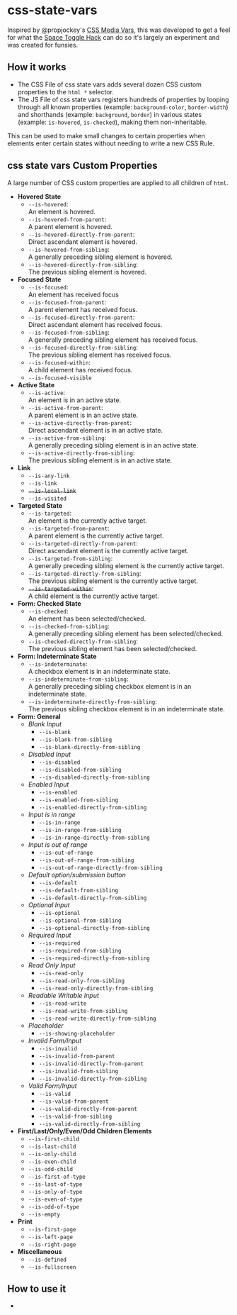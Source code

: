 # css-state-vars
Inspired by @propjockey's [CSS Media Vars](https://github.com/propjockey/css-media-vars), this was developed to get a feel for what the [Space Toggle Hack](https://propjockey.github.io/bcd7sdd/) can do so it's largely an experiment and was created for funsies.

## How it works
* The CSS File of css state vars adds several dozen CSS custom properties to the `html *` selector.
* The JS File of css state vars registers hundreds of properties by looping through all known properties (example: `background-color`, `border-width`) and shorthands (example: `background`, `border`) in various states (example: `is-hovered`, `is-checked`), making them non-inheritable.

This can be used to make small changes to certain properties when elements enter certain states without needing to write a new CSS Rule.

## css state vars Custom Properties
A large number of CSS custom properties are applied to all children of `html`.

* **Hovered State**
	* `--is-hovered`:  
		An element is hovered.
	* `--is-hovered-from-parent`:  
		A parent element is hovered.
	* `--is-hovered-directly-from-parent`:  
		Direct ascendant element is hovered.
	* `--is-hovered-from-sibling`:  
		A generally preceding sibling element is hovered.
	* `--is-hovered-directly-from-sibling`:  
		The previous sibling element is hovered.
* **Focused State**
	* `--is-focused`:  
		An element has received focus
	* `--is-focused-from-parent`:  
		A parent element has received focus.
	* `--is-focused-directly-from-parent`:  
		Direct ascendant element has received focus.
	* `--is-focused-from-sibling`:  
		A generally preceding sibling element has received focus.
	* `--is-focused-directly-from-sibling`:  
		The previous sibling element has received focus.
	* `--is-focused-within`:  
		A child element has received focus.
	* `--is-focused-visible`
* **Active State**
	* `--is-active`:  
		An element is in an active state.
	* `--is-active-from-parent`:  
		A parent element is in an active state.
	* `--is-active-directly-from-parent`:  
		Direct ascendant element is in an active state.
	* `--is-active-from-sibling`:  
		A generally preceding sibling element is in an active state.
	* `--is-active-directly-from-sibling`:  
		The previous sibling element is in an active state.
* **Link**
	* `--is-any-link`
	* `--is-link`
	* <del>`--is-local-link`</del>
	* `--is-visited`
* **Targeted State**
	* `--is-targeted`:  
		An element is the currently active target.
	* `--is-targeted-from-parent`:  
		A parent element is the currently active target.
	* `--is-targeted-directly-from-parent`:  
		Direct ascendant element is the currently active target.
	* `--is-targeted-from-sibling`:  
		A generally preceding sibling element is the currently active target.
	* `--is-targeted-directly-from-sibling`:  
		The previous sibling element is the currently active target.
	* <del>`--is-targeted-within`</del>:  
		A child element is the currently active target.
* **Form: Checked State**
	* `--is-checked`:  
		An element has been selected/checked.
	* `--is-checked-from-sibling`:  
		A generally preceding sibling element has been selected/checked.
	* `--is-checked-directly-from-sibling`:  
		The previous sibling element has been selected/checked.
* **Form: Indeterminate State**
	* `--is-indeterminate`:  
		A checkbox element is in an indeterminate state.
	* `--is-indeterminate-from-sibling`:  
		A generally preceding sibling checkbox element is in an indeterminate state.
	* `--is-indeterminate-directly-from-sibling`:  
		The previous sibling checkbox element is in an indeterminate state.
* **Form: General**
	* _Blank Input_
		* `--is-blank`
		* `--is-blank-from-sibling`
		* `--is-blank-directly-from-sibling`
	* _Disabled Input_
		* `--is-disabled`
		* `--is-disabled-from-sibling`
		* `--is-disabled-directly-from-sibling`
	* _Enabled Input_
		* `--is-enabled`
		* `--is-enabled-from-sibling`
		* `--is-enabled-directly-from-sibling`
	* _Input is in range_
		* `--is-in-range`
		* `--is-in-range-from-sibling`
		* `--is-in-range-directly-from-sibling`
	* _Input is out of range_
		* `--is-out-of-range`
		* `--is-out-of-range-from-sibling`
		* `--is-out-of-range-directly-from-sibling`
	* _Default option/submission button_
		* `--is-default`
		* `--is-default-from-sibling`
		* `--is-default-directly-from-sibling`
	* _Optional Input_
		* `--is-optional`
		* `--is-optional-from-sibling`
		* `--is-optional-directly-from-sibling`
	* _Required Input_
		* `--is-required`
		* `--is-required-from-sibling`
		* `--is-required-directly-from-sibling`
	* _Read Only Input_
		* `--is-read-only`
		* `--is-read-only-from-sibling`
		* `--is-read-only-directly-from-sibling`
	* _Readable Writable Input_
		* `--is-read-write`
		* `--is-read-write-from-sibling`
		* `--is-read-write-directly-from-sibling`
	* _Placeholder_
		* `--is-showing-placeholder`
	* _Invalid Form/Input_
		* `--is-invalid`
		* `--is-invalid-from-parent`
		* `--is-invalid-directly-from-parent`
		* `--is-invalid-from-sibling`
		* `--is-invalid-directly-from-sibling`
	* _Valid Form/Input_
		* `--is-valid`
		* `--is-valid-from-parent`
		* `--is-valid-directly-from-parent`
		* `--is-valid-from-sibling`
		* `--is-valid-directly-from-sibling`
* **First/Last/Only/Even/Odd Children Elements**
	* `--is-first-child`
	* `--is-last-child`
	* `--is-only-child`
	* `--is-even-child`
	* `--is-odd-child`
	* `--is-first-of-type`
	* `--is-last-of-type`
	* `--is-only-of-type`
	* `--is-even-of-type`
	* `--is-odd-of-type`
	* `--is-empty`
* **Print**
	* `--is-first-page`
	* `--is-left-page`
	* `--is-right-page`
* **Miscellaneous**
	* `--is-defined`
	* `--is-fullscreen`

## How to use it
* 
